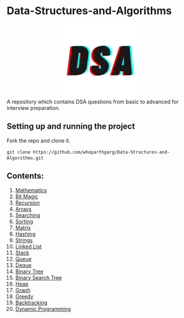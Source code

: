# Data-Structures-and-Algorithms
<center><img src="logo.png" alt="logo"></center>
A repository which contains DSA questions from basic to advanced for interview preparation.

## Setting up and running the project
Fork the repo and clone it.
```
git clone https://github.com/whoparthgarg/Data-Structures-and-Algorithms.git
```

## Contents:
1) [Mathematics](https://github.com/whoparthgarg/Data-Structures-and-Algorithms/tree/main/01.%20Mathematics)
2) [Bit Magic](https://github.com/whoparthgarg/Data-Structures-and-Algorithms/tree/main/02.%20Bit%20Manipulation)
3) [Recursion](https://github.com/whoparthgarg/Data-Structures-and-Algorithms/tree/main/03.%20Recursion)	
4) [Arrays](https://github.com/whoparthgarg/Data-Structures-and-Algorithms/tree/main/04.%20Arrays)  	
5) [Searching](https://github.com/whoparthgarg/Data-Structures-and-Algorithms/tree/main/05.%20Searching)     	
6) [Sorting](https://github.com/whoparthgarg/Data-Structures-and-Algorithms/tree/main/06.%20Sorting)     	
7) [Matrix](https://github.com/whoparthgarg/Data-Structures-and-Algorithms/tree/main/07.%20Matrix)     	
8) [Hashing](https://github.com/whoparthgarg/Data-Structures-and-Algorithms/tree/main/08.%20Hashing)     	
9) [Strings](https://github.com/whoparthgarg/Data-Structures-and-Algorithms/tree/main/09.%20Strings)	     	
10) [Linked List](https://github.com/whoparthgarg/Data-Structures-and-Algorithms/tree/main/10.%20Linked%20List)     	
11) [Stack](https://github.com/whoparthgarg/Data-Structures-and-Algorithms/tree/main/11.%20Stacks)	  	
12) [Queue](https://github.com/whoparthgarg/Data-Structures-and-Algorithms/tree/main/12.%20Queue)	     	
13) [Deque](https://github.com/whoparthgarg/Data-Structures-and-Algorithms/tree/main/13.%20Deque)	     	
14) [Binary Tree](https://github.com/whoparthgarg/Data-Structures-and-Algorithms/tree/main/14.%20Binary%20Tree)	    	
15) [Binary Search Tree](https://github.com/whoparthgarg/Data-Structures-and-Algorithms/tree/main/15.%20Binary%20Search%20Tree)     	
16) [Heap](https://github.com/whoparthgarg/Data-Structures-and-Algorithms/tree/main/16.%20Heaps)
17) [Graph](https://github.com/whoparthgarg/Data-Structures-and-Algorithms/tree/main/17.%20Graphs)	    	
18) [Greedy](https://github.com/whoparthgarg/Data-Structures-and-Algorithms/tree/main/18.%20Greedy%20Algorithms)     	
19) [Backtracking](https://github.com/whoparthgarg/Data-Structures-and-Algorithms/tree/main/19.%20Backtracking)     	
20) [Dynamic Programming](https://github.com/whoparthgarg/Data-Structures-and-Algorithms/tree/main/20.%20Dynamic%20Programming)     	
